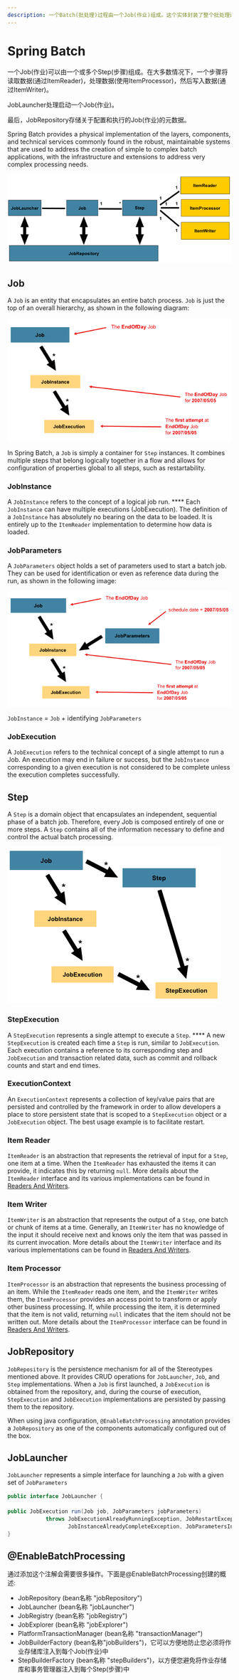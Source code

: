 ```yaml
---
description: 一个Batch(批处理)过程由一个Job(作业)组成。这个实体封装了整个批处理过程。
---
```


# Spring Batch

一个Job\(作业\)可以由一个或多个Step\(步骤\)组成。在大多数情况下，一个步骤将读取数据\(通过ItemReader\)，处理数据\(使用ItemProcessor\)，然后写入数据\(通过ItemWriter\)。

JobLauncher处理启动一个Job\(作业\)。

最后，JobRepository存储关于配置和执行的Job\(作业\)的元数据。

Spring Batch provides a physical implementation of the layers, components, and technical services commonly found in the robust, maintainable systems that are used to address the creation of simple to complex batch applications, with the infrastructure and extensions to address very complex processing needs.

![Batch Stereotypes](../../.gitbook/assets/image%20%2829%29.png)

## Job

 A `Job` is an entity that encapsulates an entire batch process. `Job` is just the top of an overall hierarchy, as shown in the following diagram:  


![Job Hierarchy](../../.gitbook/assets/image%20%2827%29.png)

 In Spring Batch, a `Job` is simply a container for `Step` instances. It combines multiple steps that belong logically together in a flow and allows for configuration of properties global to all steps, such as restartability. 

### **JobInstance**

 A `JobInstance` refers to the concept of a logical job run. **** Each `JobInstance` can have multiple executions \(JobExecution\).  The definition of a `JobInstance` has absolutely no bearing on the data to be loaded. It is entirely up to the `ItemReader` implementation to determine how data is loaded. 

### **JobParameters**

 A `JobParameters` object holds a set of parameters used to start a batch job. They can be used for identification or even as reference data during the run, as shown in the following image:

![Job Parameters](../../.gitbook/assets/image%20%2828%29.png)

 `JobInstance` = `Job` + identifying `JobParameters`

### **JobExecution**

 A `JobExecution` refers to the technical concept of a single attempt to run a Job. An execution may end in failure or success, but the `JobInstance` corresponding to a given execution is not considered to be complete unless the execution completes successfully. 

## Step

 A `Step` is a domain object that encapsulates an independent, sequential phase of a batch job. Therefore, every Job is composed entirely of one or more steps.  A `Step` contains all of the information necessary to define and control the actual batch processing. 

![Job Hierarchy With Steps](../../.gitbook/assets/image%20%2826%29.png)

### **StepExecution**

 A `StepExecution` represents a single attempt to execute a `Step`. **** A new `StepExecution` is created each time a `Step` is run, similar to `JobExecution`.  Each execution contains a reference to its corresponding step and `JobExecution` and transaction related data, such as commit and rollback counts and start and end times.

### ExecutionContext

 An `ExecutionContext` represents a collection of key/value pairs that are persisted and controlled by the framework in order to allow developers a place to store persistent state that is scoped to a `StepExecution` object or a `JobExecution` object. The best usage example is to facilitate restart.

### Item Reader

`ItemReader` is an abstraction that represents the retrieval of input for a `Step`, one item at a time. When the `ItemReader` has exhausted the items it can provide, it indicates this by returning `null`. More details about the `ItemReader` interface and its various implementations can be found in [Readers And Writers](https://docs.spring.io/spring-batch/docs/4.2.x/reference/html/readersAndWriters.html#readersAndWriters).

### Item Writer

`ItemWriter` is an abstraction that represents the output of a `Step`, one batch or chunk of items at a time. Generally, an `ItemWriter` has no knowledge of the input it should receive next and knows only the item that was passed in its current invocation. More details about the `ItemWriter` interface and its various implementations can be found in [Readers And Writers](https://docs.spring.io/spring-batch/docs/4.2.x/reference/html/readersAndWriters.html#readersAndWriters).

### Item Processor

`ItemProcessor` is an abstraction that represents the business processing of an item. While the `ItemReader` reads one item, and the `ItemWriter` writes them, the `ItemProcessor` provides an access point to transform or apply other business processing. If, while processing the item, it is determined that the item is not valid, returning `null` indicates that the item should not be written out. More details about the `ItemProcessor` interface can be found in [Readers And Writers](https://docs.spring.io/spring-batch/docs/4.2.x/reference/html/readersAndWriters.html#readersAndWriters).

## JobRepository

`JobRepository` is the persistence mechanism for all of the Stereotypes mentioned above. It provides CRUD operations for `JobLauncher`, `Job`, and `Step` implementations. When a `Job` is first launched, a `JobExecution` is obtained from the repository, and, during the course of execution, `StepExecution` and `JobExecution` implementations are persisted by passing them to the repository.

When using java configuration, `@EnableBatchProcessing` annotation provides a `JobRepository` as one of the components automatically configured out of the box.

## JobLauncher

 `JobLauncher` represents a simple interface for launching a `Job` with a given set of `JobParameters`

```java
public interface JobLauncher {

public JobExecution run(Job job, JobParameters jobParameters)
            throws JobExecutionAlreadyRunningException, JobRestartException,
                   JobInstanceAlreadyCompleteException, JobParametersInvalidException;
}
```

## @EnableBatchProcessing

通过添加这个注解会需要很多操作。下面是@EnableBatchProcessing创建的概述:

* JobRepository \(bean名称 "jobRepository"\)
* JobLauncher \(bean名称 "jobLauncher"\)
* JobRegistry \(bean名称 "jobRegistry"\)
* JobExplorer \(bean名称 "jobExplorer"\)
* PlatformTransactionManager \(bean名称 "transactionManager"\)
* JobBuilderFactory \(bean名称"jobBuilders"\)，它可以方便地防止您必须将作业存储库注入到每个Job\(作业\)中
* StepBuilderFactory \(bean名称 "stepBuilders"\)，以方便您避免将作业存储库和事务管理器注入到每个Step\(步骤\)中

